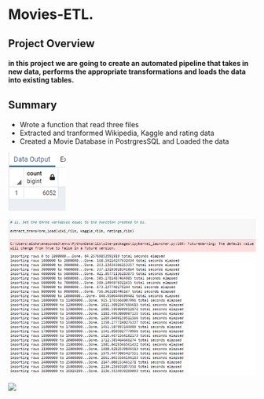 # Movies-ETL.


## **Project Overview**

#### in this project we are going to create an automated pipeline that takes in new data, performs the appropriate transformations and loads the data into existing tables.


## **Summary**

#### 
- Wrote a function that read three files
- Extracted and tranformed Wikipedia, Kaggle and rating data
- Created a Movie Database in PostrgresSQL and Loaded the data 


![](images/movies_query.png)




![](images/ratings_query.png)




![](images/retiring_titles.png)

    

